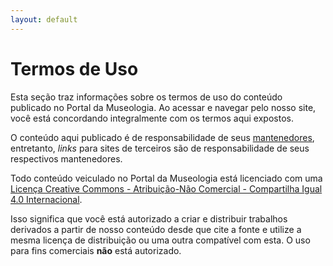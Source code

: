 ```yaml
---
layout: default
---
```


# Termos de Uso

Esta seção traz informações sobre os termos de uso do conteúdo publicado no Portal da Museologia. Ao acessar e navegar pelo nosso site, você está concordando integralmente com os termos aqui expostos.

O conteúdo aqui publicado é de responsabilidade de seus [mantenedores](/oportal), entretanto, *links* para sites de terceiros são de responsabilidade de seus respectivos mantenedores.

Todo conteúdo veiculado no Portal da Museologia está licenciado com uma [Licença Creative Commons - Atribuição-Não Comercial - Compartilha Igual 4.0 Internacional](https://creativecommons.org/licenses/by-nc-sa/4.0/).

Isso significa que você está autorizado a criar e distribuir trabalhos derivados a partir de nosso conteúdo desde que cite a fonte e utilize a mesma licença de distribuição ou uma outra compatível com esta. O uso para fins comerciais **não** está autorizado.
